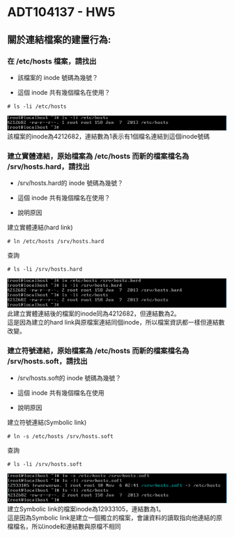 # ADT104137 - HW5

## 關於連結檔案的建置行為:

### 在 /etc/hosts 檔案，請找出

* 該檔案的 inode 號碼為幾號？

* 這個 inode 共有幾個檔名在使用？

<pre><code># ls -li /etc/hosts</code></pre>
![01](pic4/01.PNG)<br/>
該檔案的inode為4212682，連結數為1表示有1個檔名連結到這個inode號碼

### 建立實體連結，原始檔案為 /etc/hosts 而新的檔案檔名為 /srv/hosts.hard，請找出

* /srv/hosts.hard的 inode 號碼為幾號？

* 這個 inode 共有幾個檔名在使用？

* 說明原因

建立實體連結(hard link)
<pre><code># ln /etc/hosts /srv/hosts.hard</code></pre>
查詢
<pre><code># ls -li /srv/hosts.hard</code></pre>
![02](pic4/02.PNG)<br/>
此建立實體連結後的檔案的inode同為4212682，但連結數為2。<br/>
這是因為建立的hard link與原檔案連結同個inode，所以檔案資訊都一樣但連結數改變。

### 建立符號連結，原始檔案為 /etc/hosts 而新的檔案檔名為 /srv/hosts.soft，請找出

* /srv/hosts.soft的 inode 號碼為幾號？

* 這個 inode 共有幾個檔名在使用

* 說明原因

建立符號連結(Symbolic link)
<pre><code># ln -s /etc/hosts /srv/hosts.soft</code></pre>
查詢
<pre><code># ls -li /srv/hosts.soft</code></pre>
![03](pic4/03.PNG)<br/>
建立Symbolic link的檔案inode為12933105，連結數為1。<br/>
這是因為Symbolic link是建立一個獨立的檔案，會讓資料的讀取指向他連結的原檔檔名，所以inode和連結數與原檔不相同


